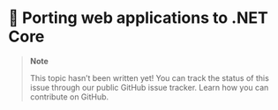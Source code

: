 # 🔧 Porting web applications to .NET Core

> **Note**
> 
> This topic hasn’t been written yet! You can track the status of this issue through our public GitHub issue tracker. Learn how you can contribute on GitHub.